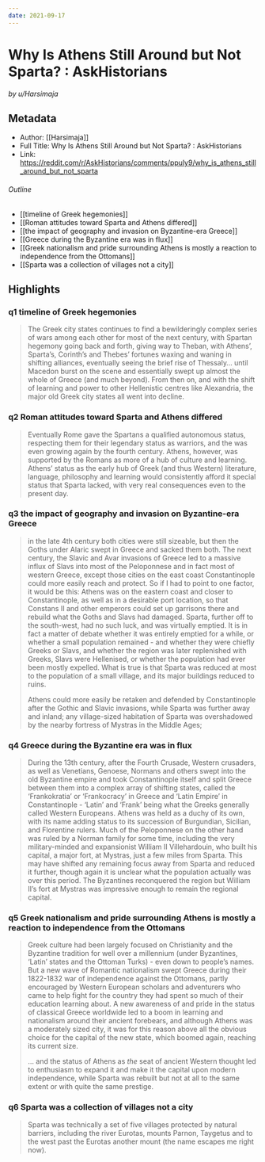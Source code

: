 ```yaml
---
date: 2021-09-17
---
```


# Why Is Athens Still Around but Not Sparta? : AskHistorians
<cite>by u/Harsimaja</cite>

## Metadata
- Author: [[Harsimaja]]
- Full Title: Why Is Athens Still Around but Not Sparta? : AskHistorians
- Link: https://reddit.com/r/AskHistorians/comments/ppuly9/why_is_athens_still_around_but_not_sparta

###### Outline
- [[timeline of Greek hegemonies]]
- [[Roman attitudes toward Sparta and Athens differed]]
- [[the impact of geography and invasion on Byzantine-era Greece]]
- [[Greece during the Byzantine era was in flux]]
- [[Greek nationalism and pride surrounding Athens is mostly a reaction to independence from the Ottomans]]
- [[Sparta was a collection of villages not a city]]

## Highlights
### q1 timeline of Greek hegemonies 

> The Greek city states continues to find a bewilderingly complex series of wars among each other for most of the next century, with Spartan hegemony going back and forth, giving way to Theban, with Athens’, Sparta’s, Corinth’s and Thebes’ fortunes waxing and waning in shifting alliances, eventually seeing the brief rise of Thessaly… until Macedon burst on the scene and essentially swept up almost the whole of Greece (and much beyond). From then on, and with the shift of learning and power to other Hellenistic centres like Alexandria, the major old Greek city states all went into decline.

### q2 Roman attitudes toward Sparta and Athens differed

> Eventually Rome gave the Spartans a qualified autonomous status, respecting them for their legendary status as warriors, and the was even growing again by the fourth century. Athens, however, was supported by the Romans as more of a hub of culture and learning. Athens’ status as the early hub of Greek (and thus Western) literature, language, philosophy and learning would consistently afford it special status that Sparta lacked, with very real consequences even to the present day.

### q3 the impact of geography and invasion on Byzantine-era Greece

> in the late 4th century both cities were still sizeable, but then the Goths under Alaric swept in Greece and sacked them both. The next century, the Slavic and Avar invasions of Greece led to a massive influx of Slavs into most of the Peloponnese and in fact most of western Greece, except those cities on the east coast Constantinople could more easily reach and protect. So if I had to point to one factor, it would be this: Athens was on the eastern coast and closer to Constantinople, as well as in a desirable port location, so that Constans II and other emperors could set up garrisons there and rebuild what the Goths and Slavs had damaged. Sparta, further off to the south-west, had no such luck, and was virtually emptied. It is in fact a matter of debate whether it was entirely emptied for a while, or whether a small population remained - and whether they were chiefly Greeks or Slavs, and whether the region was later replenished with Greeks, Slavs were Hellenised, or whether the population had ever been mostly expelled. What is true is that Sparta was reduced at most to the population of a small village, and its major buildings reduced to ruins.
> 
> Athens could more easily be retaken and defended by Constantinople after the Gothic and Slavic invasions, while Sparta was further away and inland; any village-sized habitation of Sparta was overshadowed by the nearby fortress of Mystras in the Middle Ages; 


### q4 Greece during the Byzantine era was in flux

> During the 13th century, after the Fourth Crusade, Western crusaders, as well as Venetians, Genoese, Normans and others swept into the old Byzantine empire and took Constantinople itself and split Greece between them into a complex array of shifting states, called the ‘Frankokratia’ or ‘Frankocracy’ in Greece and ‘Latin Empire’ in Constantinople - ‘Latin’ and ‘Frank’ being what the Greeks generally called Western Europeans. Athens was held as a duchy of its own, with its name adding status to its succession of Burgundian, Sicilian, and Florentine rulers. Much of the Peloponnese on the other hand was ruled by a Norman family for some time, including the very military-minded and expansionist William II Villehardouin, who built his capital, a major fort, at Mystras, just a few miles from Sparta. This may have shifted any remaining focus away from Sparta and reduced it further, though again it is unclear what the population actually was over this period. The Byzantines reconquered the region but William II’s fort at Mystras was impressive enough to remain the regional capital.

### q5 Greek nationalism and pride surrounding Athens is mostly a reaction to independence from the Ottomans

> Greek culture had been largely focused on Christianity and the Byzantine tradition for well over a millennium (under Byzantines, ‘Latin’ states and the Ottoman Turks) - even down to people’s names. But a new wave of Romantic nationalism swept Greece during their 1822-1832 war of independence against the Ottomans, partly encouraged by Western European scholars and adventurers who came to help fight for the country they had spent so much of their education learning about. A new awareness of and pride in the status of classical Greece worldwide led to a boom in learning and nationalism around their ancient forebears, and although Athens was a moderately sized city, it was for this reason above all the obvious choice for the capital of the new state, which boomed again, reaching its current size.
> 
> ... and the status of Athens as *the* seat of ancient Western thought led to enthusiasm to expand it and make it the capital upon modern independence, while Sparta was rebuilt but not at all to the same extent or with quite the same prestige.

### q6 Sparta was a collection of villages not a city

> Sparta was technically a set of five villages protected by natural barriers, including the river Eurotas, mounts Parnon, Taygetus and to the west past the Eurotas another mount (the name escapes me right now).